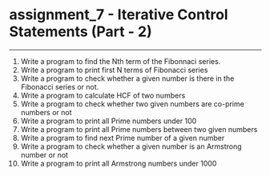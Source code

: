 # assignment_7 - Iterative Control Statements (Part - 2)
****************************************************************************
1. Write a program to find the Nth term of the Fibonnaci series.
2. Write a program to print first N terms of Fibonacci series
3. Write a program to check whether a given number is there in the Fibonacci series or not.
4. Write a program to calculate HCF of two numbers
5. Write a program to check whether two given numbers are co-prime numbers or not
6. Write a program to print all Prime numbers under 100
7. Write a program to print all Prime numbers between two given numbers
8. Write a program to find next Prime number of a given number
9. Write a program to check whether a given number is an Armstrong number or not
10. Write a program to print all Armstrong numbers under 1000
